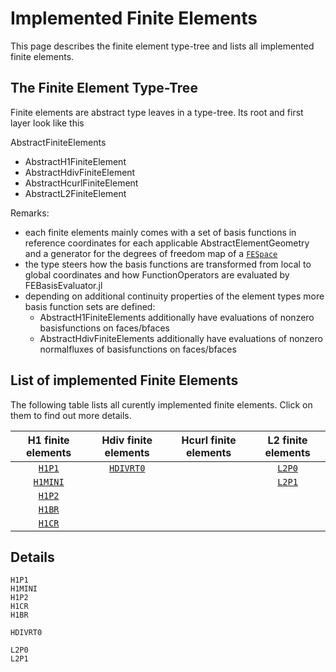 
# Implemented Finite Elements

This page describes the finite element type-tree and lists all implemented finite elements.



## The Finite Element Type-Tree

Finite elements are abstract type leaves in a type-tree. Its root and first layer look like this

AbstractFiniteElements
- AbstractH1FiniteElement
- AbstractHdivFiniteElement
- AbstractHcurlFiniteElement
- AbstractL2FiniteElement


Remarks:
- each finite elements mainly comes with a set of basis functions in reference coordinates for each applicable AbstractElementGeometry and a generator for the degrees of freedom map of a [`FESpace`](@ref)
- the type steers how the basis functions are transformed from local to global coordinates and how FunctionOperators are evaluated by FEBasisEvaluator.jl
- depending on additional continuity properties of the element types more basis function sets are defined:
    - AbstractH1FiniteElements additionally have evaluations of nonzero basisfunctions on faces/bfaces
    - AbstractHdivFiniteElements additionally have evaluations of nonzero normalfluxes of basisfunctions on faces/bfaces


## List of implemented Finite Elements

The following table lists all curently implemented finite elements. Click on them to find out more details.


| H1 finite elements | Hdiv finite elements | Hcurl finite elements | L2 finite elements |
| :----------------: | :------------------: | :-------------------: | :----------------: |
| [`H1P1`](@ref)     | [`HDIVRT0`](@ref)    |                       | [`L2P0`](@ref)     |
| [`H1MINI`](@ref)   |                      |                       | [`L2P1`](@ref)     |
| [`H1P2`](@ref)     |                      |                       |                    |
| [`H1BR`](@ref)     |                      |                       |                    |
| [`H1CR`](@ref)     |                      |                       |                    |



## Details

```@docs
H1P1
H1MINI
H1P2
H1CR
H1BR
```

```@docs
HDIVRT0
```

```@docs
L2P0
L2P1
```
